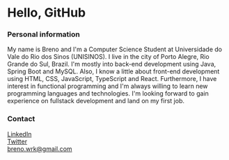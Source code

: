<h1> Hello, GitHub</h1>

<h3>Personal information</h3>

<p>My name is Breno and I'm a Computer Science Student at Universidade do Vale do Rio dos Sinos (UNISINOS).
I live in the city of Porto Alegre, Rio Grande do Sul, Brazil. I'm mostly into back-end development using Java, Spring Boot and MySQL. Also, I know a little about front-end development using HTML, CSS, JavaScript, TypeScript and React. Furthermore, I have interest in functional programming and I'm always willing to learn new programming languages and technologies. I'm looking forward to gain experience on fullstack development and land on my first job.</p>

<h3>Contact</h3>

<a href="">LinkedIn</a><br>
<a href="https://www.twitter.com/breno_mchd/">Twitter</a><br>
breno.wrk@gmail.com
